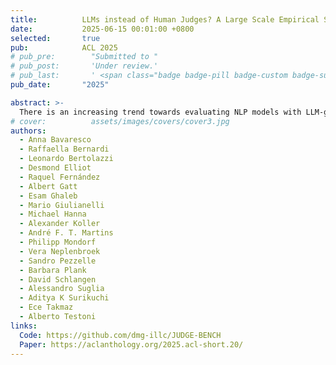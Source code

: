 ```yaml
---
title:          LLMs instead of Human Judges? A Large Scale Empirical Study across 20 NLP Evaluation Tasks
date:           2025-06-15 00:01:00 +0800
selected:       true
pub:            ACL 2025
# pub_pre:        "Submitted to "
# pub_post:       'Under review.'
# pub_last:       ' <span class="badge badge-pill badge-custom badge-success">Spotlight</span>'
pub_date:       "2025"

abstract: >-
  There is an increasing trend towards evaluating NLP models with LLM-generated judgments instead of human judgments. In the absence of a comparison against human data, this raises concerns about the validity of these evaluations; in case they are conducted with proprietary models, this also raises concerns over reproducibility. We provide JUDGE-BENCH, a collection of 20 NLP datasets with human annotations, and comprehensively evaluate 11 current LLMs, covering both open-weight and proprietary models, for their ability to replicate the annotations. Our evaluations show that each LLM exhibits a large variance across datasets in its correlation to human judgments. We conclude that LLMs are not yet ready to systematically replace human judges in NLP.
# cover:          assets/images/covers/cover3.jpg
authors:
  - Anna Bavaresco
  - Raffaella Bernardi
  - Leonardo Bertolazzi
  - Desmond Elliot
  - Raquel Fernández
  - Albert Gatt
  - Esam Ghaleb
  - Mario Giulianelli
  - Michael Hanna
  - Alexander Koller
  - André F. T. Martins
  - Philipp Mondorf
  - Vera Neplenbroek
  - Sandro Pezzelle
  - Barbara Plank
  - David Schlangen
  - Alessandro Suglia
  - Aditya K Surikuchi
  - Ece Takmaz
  - Alberto Testoni
links:
  Code: https://github.com/dmg-illc/JUDGE-BENCH
  Paper: https://aclanthology.org/2025.acl-short.20/
---
```

